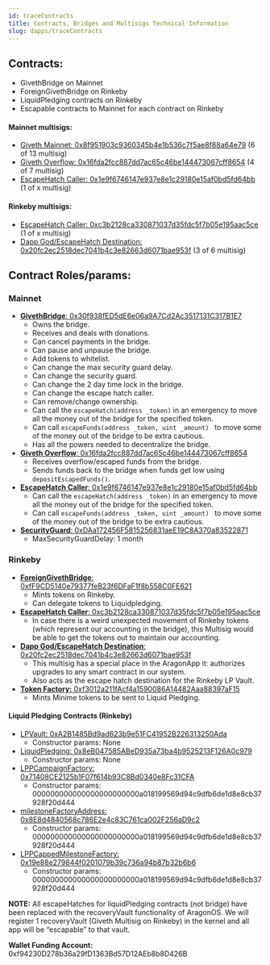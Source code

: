 ```yaml
---
id: traceContracts
title: Contracts, Bridges and Multisigs Technical Information
slug: dapps/traceContracts
---
```


## Contracts:
* GivethBridge on Mainnet
* ForeignGivethBridge on Rinkeby
* LiquidPledging contracts on Rinkeby
* Escapable contracts to Mainnet for each contract on Rinkeby


#### Mainnet multisigs:
* [Giveth Mainnet: 0x8f951903c9360345b4e1b536c7f5ae8f88a64e79](https://etherscan.io/address/0x8f951903c9360345b4e1b536c7f5ae8f88a64e79) (6 of 13 multisig)
* [Giveth Overflow: 0x16fda2fcc887dd7ac65c46be144473067cff8654](https://etherscan.io/address/0x16fda2fcc887dd7ac65c46be144473067cff8654) (4 of 7 multisig)
* [EscapeHatch Caller: 0x1e9f6746147e937e8e1c29180e15af0bd5fd64bb](https://etherscan.io/address/0x1e9f6746147e937e8e1c29180e15af0bd5fd64bb) (1 of x multisig)

#### Rinkeby multisigs:
* [EscapeHatch Caller: 0xc3b2128ca330871037d35fdc5f7b05e195aac5ce](https://rinkeby.etherscan.io/address/0xc3b2128ca330871037d35fdc5f7b05e195aac5ce) (1 of x multisig)
* [Dapp God/EscapeHatch Destination: 0x20fc2ec2518dec7041b4c3e82663d6071bae953f](https://rinkeby.etherscan.io/address/0x20fc2ec2518dec7041b4c3e82663d6071bae953f) (3 of 6 multisig)


 ## Contract Roles/params:
### Mainnet
 - [**GivethBridge**: 0x30f938fED5dE6e06a9A7Cd2Ac3517131C317B1E7](https://etherscan.io/address/0x30f938fED5dE6e06a9A7Cd2Ac3517131C317B1E7)
     - Owns the bridge.
     - Receives and deals with donations.
     - Can cancel payments in the bridge.
     - Can pause and unpause the bridge.
     - Add tokens to whitelist.
     - Can change the max security guard delay.
     - Can change the security guard.
     - Can change the 2 day time lock in the bridge.
     - Can change the escape hatch caller.
     - Can remove/change ownership.
     - Can call the `escapeHatch(address _token)` in an emergency to move all the money out of the bridge for the specified token.
     - Can call `escapeFunds(address _token, uint _amount) ` to move some of the money out of the bridge to be extra cautious.
     - Has all the powers needed to decentralize the bridge.
 - [**Giveth Overflow**: 0x16fda2fcc887dd7ac65c46be144473067cff8654](https://etherscan.io/address/0x16fda2fcc887dd7ac65c46be144473067cff8654)
     - Receives overflow/escaped funds from the bridge.
     - Sends funds back to the bridge when funds get low using `depositEscapedFunds()`.
 - [**EscapeHatch Caller**: 0x1e9f6746147e937e8e1c29180e15af0bd5fd64bb](https://etherscan.io/address/0x1e9f6746147e937e8e1c29180e15af0bd5fd64bb)
     -  Can call the `escapeHatch(address _token)` in an emergency to move all the money out of the bridge for the specified token.
     -  Can call `escapeFunds(address _token, uint _amount) ` to move some of the money out of the bridge to be extra cautious.
 - [**SecurityGuard**: 0xDAa172456F5815256831aeE19C8A370a83522871](https://etherscan.io/address/0xDAa172456F5815256831aeE19C8A370a83522871)
     - MaxSecurityGuardDelay:  1 month

### Rinkeby
 - [**ForeignGivethBridge**: 0xfF9CD5140e79377feB23f6DFaF1f8b558C0FE621](https://rinkeby.etherscan.io/address/0xff9cd5140e79377feb23f6dfaf1f8b558c0fe621)
      - Mints tokens on Rinkeby.
      - Can delegate tokens to Liquidpledging.
 - [**EscapeHatch Caller**: 0xc3b2128ca330871037d35fdc5f7b05e195aac5ce](https://rinkeby.etherscan.io/address/0xc3b2128ca330871037d35fdc5f7b05e195aac5ce)
     - In case there is a weird unexpected movement of Rinkeby tokens (which represent our accounting in the bridge), this Multisig would be able to get the tokens out to maintain our accounting.
 - [**Dapp God/EscapeHatch Destination**: 0x20fc2ec2518dec7041b4c3e82663d6071bae953f](https://rinkeby.etherscan.io/address/0x20fc2ec2518dec7041b4c3e82663d6071bae953f)
     - This multisig has a special place in the AragonApp it: authorizes upgrades to any smart contract in our system.
     - Also acts as the escape hatch destination for the Rinkeby LP Vault.
- [**Token Factory:** 0xf3012a211fAcf4a1590086A14482Aaa88397aF15](https://rinkeby.etherscan.io/address/0xf3012a211facf4a1590086a14482aaa88397af15)
    - Mints Minime tokens to be sent to Liquid Pledging.
#### Liquid Pledging Contracts (Rinkeby)
 - [LPVault: 0xA2B1485Bd9ad623b9e51FC41952B226313250Ada](https://rinkeby.etherscan.io/address/0xa2b1485bd9ad623b9e51fc41952b226313250ada)
    - Constructor params: None
 - [LiquidPledging: 0x8eB047585ABeD935a73ba4b9525213F126A0c979](https://rinkeby.etherscan.io/address/0x8eb047585abed935a73ba4b9525213f126a0c979)
    - Constructor params: None
 - [LPPCampaignFactory: 0x71408CE2125b1F07f614b93C8Bd0340e8Fc31CFA](https://rinkeby.etherscan.io/address/0x71408CE2125b1F07f614b93C8Bd0340e8Fc31CFA)
    - Constructor params: 000000000000000000000000a018199569d94c9dfb6de1d8e8cb37928f20d444
 - [milestoneFactoryAddress: 0x8E8d4840568c786E2e4c83C761ca002F256aD9c2](https://rinkeby.etherscan.io/address/0x8e8d4840568c786e2e4c83c761ca002f256ad9c2)
    - Constructor params: 000000000000000000000000a018199569d94c9dfb6de1d8e8cb37928f20d444
 - [LPPCappedMilestoneFactory: 0x19e88e279844f0201079b39c736a94b87b32b6b6](https://rinkeby.etherscan.io/address/0x19e88e279844f0201079b39c736a94b87b32b6b6)
    - Constructor params: 000000000000000000000000a018199569d94c9dfb6de1d8e8cb37928f20d444


**NOTE:** All escapeHatches for liquidPledging contracts (not bridge) have been replaced with the recoveryVault functionality of AragonOS. We will register 1 recoveryVault (Giveth Multisig on Rinkeby) in the kernel and all app will be “escapable” to that vault.

**Wallet Funding Account:** 0xf94230D278b36a29fD1363Bd57D12AEb8b8D426B
